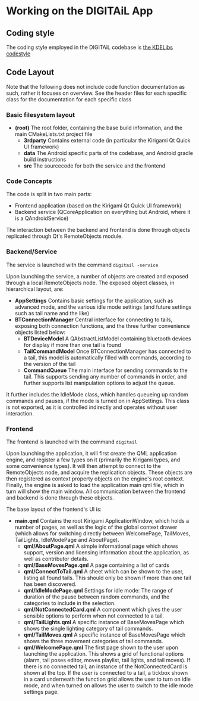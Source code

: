 # Working on the DIGITAiL App

## Coding style

The coding style employed in the DIGITAiL codebase is
[the KDELibs codestyle](https://community.kde.org/Policies/Kdelibs_Coding_Style)

## Code Layout

Note that the following does not include code function documentation as such,
rather it focuses on overview. See the header files for each specific class
for the documentation for each specific class

### Basic filesystem layout

- **(root)** The root folder, containing the base build information, and the main CMakeLists.txt project file
  - **3rdparty** Contains external code (in particular the Kirigami Qt Quick UI framework)
  - **data** The Android specific parts of the codebase, and Android gradle build instructions
  - **src** The sourcecode for both the service and the frontend

### Code Concepts

The code is split in two main parts:

- Frontend application (based on the Kirigami Qt Quick UI framework)
- Backend service (QCoreApplication on everything but Android, where it is a QAndroidService)

The interaction between the backend and frontend is done through objects replicated
through Qt's RemoteObjects module.

### Backend/Service

The service is launched with the command `digitail -service`

Upon launching the service, a number of objects are created and exposed through a local
RemoteObjects node. The exposed object classes, in hierarchical layout, are:

- **AppSettings** Contains basic settings for the application, such as advanced mode, and the various idle mode settings (and future settings such as tail name and the like)
- **BTConnectionManager** Central interface for connecting to tails, exposing both connection functions, and the three further convenience objects listed below:
  - **BTDeviceModel** A QAbstractListModel containing bluetooth devices for display if more than one tail is found
  - **TailCommandModel** Once BTConnectionManager has connected to a tail, this model is automatically filled with commands, according to the version of the tail
  - **CommandQueue** The main interface for sending commands to the tail. This supports sending any number of commands in order, and further supports list manipulation options to adjust the queue.

It further includes the IdleMode class, which handles queueing up random
commands and pauses, if the mode is turned on in AppSettings. This class is not
exported, as it is controlled indirectly and operates without user interaction.

### Frontend

The frontend is launched with the command `digitail`

Upon launching the application, it will first create the QML application engine,
and register a few types on it (primarily the Kirigami types, and some
convenience types). It will then attempt to connect to the RemoteObjects node,
and acquire the replication objects. These objects are then registered as
context property objects on the engine's root context. Finally, the engine is
asked to load the application main qml file, which in turn will show the main
window. All communication between the frontend and backend is done through these
objects.

The base layout of the frontend's UI is:

- **main.qml** Contains the root Kirigami ApplicationWindow, which holds a number of pages, as well as the logic of the global context drawer (which allows for switching directly between WelcomePage, TailMoves, TailLights, IdleModePage and AboutPage).
  - **qml/AboutPage.qml** A simple informational page which shows support, version and licensing information about the application, as well as contributor details.
  - **qml/BaseMovesPage.qml** A page containing a list of cards
  - **qml/ConnectToTail.qml** A sheet which can be shown to the user, listing all found tails. This should only be shown if more than one tail has been discovered.
  - **qml/IdleModePage.qml** Settings for idle mode: The range of duration of the pause between random commands, and the categories to include in the selection.
  - **qml/NotConnectedCard.qml** A component which gives the user sensible options to perform when not connected to a tail.
  - **qml/TailLights.qml** A specific instance of BaseMovesPage which shows the single lighting category  of tail commands.
  - **qml/TailMoves.qml** A specific instance of BaseMovesPage which shows the three movement categories of tail commands.
  - **qml/WelcomePage.qml** The first page shown to the user upon launching the application. This shows a grid of functional options (alarm, tail poses editor, moves playlist, tail lights, and tail moves). If there is no connected tail, an instance of the NotConnectedCard is shown at the top. If the user is connected to a tail, a tickbox shown in a card underneath the function grid allows the user to turn on idle mode, and when turned on allows the user to switch to the idle mode settings page.
